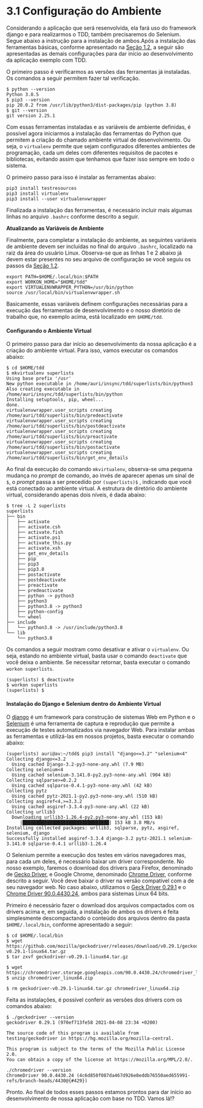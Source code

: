 # 3.1 Configuração do Ambiente

Considerando a aplicação que será resenvolvida, ela fará uso do framework django e para realizarmos o TDD, também precisaremos do Selenium. Segue abaixo a instrução para a instalação de ambos.Após a instalação das ferramentas básicas, conforme apresentado na [Seção 1.2](../1-introducao/1-2-configuracao-inicial-do-ambiente.md), a seguir são apresentadas as demais configurações para dar início ao desenvolvimento da aplicação exemplo com TDD. 

O primeiro passo é verificarmos as versões das ferramentas já instaladas. Os comandos a seguir permitem fazer tal verificação.

```text
$ python --version
Python 3.8.5
$ pip3 --version
pip 20.0.2 from /usr/lib/python3/dist-packages/pip (python 3.8)
$ git --version
git version 2.25.1
```

Com essas ferramentas instaladas e as variáveis de ambiente definidas, é possível agora iniciarmos a instalação das ferramentas do Python que permitem a criação do chamado ambiente virtual de desenvolvimento. Ou seja, o `virtualenv` permite que sejam configurados diferentes ambientes de programação, cada um deles com diferentes requisitos de pacotes e bibliotecas, evitando assim que tenhamos que fazer isso sempre em todo o sistema.

O primeiro passo para isso é instalar as ferramentas abaixo:

```text
pip3 install testresources
pip3 install virtualenv
pip3 install --user virtualenvwrapper
```

Finalizada a instalação das ferramentas, é necessário incluir mais algumas linhas no arquivo `.bashrc` conforme descrito a seguir.

**Atualizando as Variáveis de Ambiente**

Finalmente, para completar a instalação do ambiente, as seguintes variáveis de ambiente devem ser incluídas no final do arquivo `.bashrc`, localizado na raiz da área do usuário Linux. Observa-se que as linhas 1 e 2 abaixo já devem estar presentes no seu arquivo de configuração se você seguiu os passos da [Seção 1.2](../1-introducao/1-2-configuracao-inicial-do-ambiente.md).

```text
export PATH=$HOME/.local/bin:$PATH
export WORKON_HOME="$HOME/tdd"
export VIRTUALENVWRAPPER_PYTHON=/usr/bin/python
source /usr/local/bin/virtualenvwrapper.sh
```

Basicamente, essas variáveis definem configurações necessárias para a execução das ferramentas de desenvolvimento e o nosso diretório de trabalho que, no exemplo acima, está localizado em `$HOME/tdd`.

#### Configurando o Ambiente Virtual

O primeiro passo para dar início ao desenvolvimento da nossa aplicação é a criação do ambiente virtual. Para isso, vamos executar os comandos abaixo:

```text
$ cd $HOME/tdd
$ mkvirtualenv superlists
Using base prefix '/usr'
New python executable in /home/auri/insync/tdd/superlists/bin/python3
Also creating executable in /home/auri/insync/tdd/superlists/bin/python
Installing setuptools, pip, wheel...
done.
virtualenvwrapper.user_scripts creating /home/auri/tdd/superlists/bin/predeactivate
virtualenvwrapper.user_scripts creating /home/auri/tdd/superlists/bin/postdeactivate
virtualenvwrapper.user_scripts creating /home/auri/tdd/superlists/bin/preactivate
virtualenvwrapper.user_scripts creating /home/auri/tdd/superlists/bin/postactivate
virtualenvwrapper.user_scripts creating /home/auri/tdd/superlists/bin/get_env_details
```

Ao final da execução do comando `mkvirtualenv`, observa-se uma pequena mudança no _prompt_ de comando, ao invés de aparecer apenas um sinal de `$`, o _prompt_ passa a ser precedido por `(superlists)$` , indicando que você está conectado ao ambiente virtual. A estrutura de diretório do ambiente virtual, considerando apenas dois níveis, é dada abaixo:

```text
$ tree -L 2 superlists
superlists
├── bin
│   ├── activate
│   ├── activate.csh
│   ├── activate.fish
│   ├── activate.ps1
│   ├── activate_this.py
│   ├── activate.xsh
│   ├── get_env_details
│   ├── pip
│   ├── pip3
│   ├── pip3.8
│   ├── postactivate
│   ├── postdeactivate
│   ├── preactivate
│   ├── predeactivate
│   ├── python -> python3
│   ├── python3
│   ├── python3.8 -> python3
│   ├── python-config
│   └── wheel
├── include
│   └── python3.8 -> /usr/include/python3.8
└── lib
    └── python3.8
```

Os comandos a seguir mostram como desativar e ativar o `virtualenv`. Ou seja, estando no ambiente virtual, basta usar o comando `deactivate` que você deixa o ambiente. Se necessitar retornar, basta executar o comando `workon superlists`.

```text
(superlists) $ deactivate 
$ workon superlists
(superlists) $ 
```

#### Instalação do Django e Selenium dentro do Ambiente Virtual

O [django](https://www.djangoproject.com/) é um framework para construção de sistemas Web em Python e o [Selenium](https://selenium-python.readthedocs.io/) é uma ferramenta de captura e reprodução que permite a execução de testes automatizados via navegador Web. Para instalar ambas as ferramentas e utilizá-las em nossos projetos, basta executar o comando abaixo:

```text
(superlists) auri@av:~/tdd$ pip3 install "django<=3.2" "selenium<4"
Collecting django<=3.2
  Using cached Django-3.2-py3-none-any.whl (7.9 MB)
Collecting selenium<4
  Using cached selenium-3.141.0-py2.py3-none-any.whl (904 kB)
Collecting sqlparse>=0.2.2
  Using cached sqlparse-0.4.1-py3-none-any.whl (42 kB)
Collecting pytz
  Using cached pytz-2021.1-py2.py3-none-any.whl (510 kB)
Collecting asgiref<4,>=3.3.2
  Using cached asgiref-3.3.4-py3-none-any.whl (22 kB)
Collecting urllib3
  Downloading urllib3-1.26.4-py2.py3-none-any.whl (153 kB)
     |████████████████████████████████| 153 kB 3.8 MB/s 
Installing collected packages: urllib3, sqlparse, pytz, asgiref, selenium, django
Successfully installed asgiref-3.3.4 django-3.2 pytz-2021.1 selenium-3.141.0 sqlparse-0.4.1 urllib3-1.26.4
```

O Selenium permite a execução dos testes em vários navegadores mas, para cada um deles, é necessário baixar um driver correspondente. No nosso exemplo, faremos o download dos drivers para Firefox, denominado de [Gecko Driver](https://github.com/mozilla/geckodriver/releases), e Google Chrome, denominado [Chrome Driver](https://chromedriver.chromium.org/), conforme descrito a seguir. Você deve baixar o driver na versão compatível com a de seu navegador web. No caso abaixo, utilizamos o [Geck Driver 0.29.1](https://github.com/mozilla/geckodriver/releases) e o [Chrome Driver 90.0.4430.24](https://chromedriver.chromium.org/), ambos para sistemas Linux 64 bits.

Primeiro é necessário fazer o download dos arquivos compactados com os drivers acima e, em seguida, a instalação de ambos os drivers é feita simplesmente descompactando o conteúdo dos arquivos dentro da pasta `$HOME/.local/bin`, conforme apresentado a seguir:

```text
$ cd $HOME/.local/bin
$ wget https://github.com/mozilla/geckodriver/releases/download/v0.29.1/geckodriver-v0.29.1-linux64.tar.gz
$ tar zxvf geckodriver-v0.29.1-linux64.tar.gz 

$ wget https://chromedriver.storage.googleapis.com/90.0.4430.24/chromedriver_linux64.zip
$ unzip chromedriver_linux64.zip 

$ rm geckodriver-v0.29.1-linux64.tar.gz chromedriver_linux64.zip
```

Feita as instalações, é possível conferir as versões dos drivers com os comandos abaixo:

```text
$ ./geckodriver --version
geckodriver 0.29.1 (970ef713fe58 2021-04-08 23:34 +0200)

The source code of this program is available from
testing/geckodriver in https://hg.mozilla.org/mozilla-central.

This program is subject to the terms of the Mozilla Public License 2.0.
You can obtain a copy of the license at https://mozilla.org/MPL/2.0/.
```

```text
./chromedriver --version
ChromeDriver 90.0.4430.24 (4c6d850f087da467d926e8eddb76550aed655991-refs/branch-heads/4430@{#429})
```

Pronto. Ao final de todos esses passos estamos prontos para dar início ao desenvolvimento de nossa aplicação com base no TDD. Vamos lá!?

